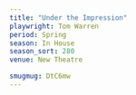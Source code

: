 ```yaml
---
title: "Under the Impression"
playwright: Tom Warren
period: Spring
season: In House
season_sort: 280
venue: New Theatre

smugmug: DtC6mw
---
```

